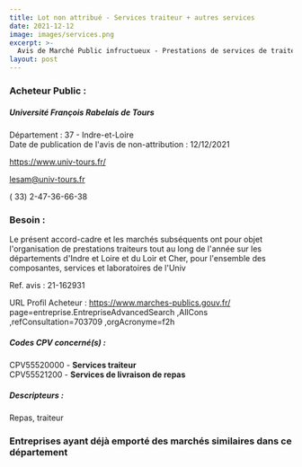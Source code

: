 ```yaml
---
title: Lot non attribué - Services traiteur + autres services
date: 2021-12-12
image: images/services.png
excerpt: >-
  Avis de Marché Public infructueux - Prestations de services de traiteurs pour la période 2021-2025 sur les départements d'Indre-et-Loire et Loir et Cher
layout: post
---
```


### Acheteur Public :
##### Université François Rabelais de Tours
Département : 37 - Indre-et-Loire<br/>
Date de publication de l'avis de non-attribution : 12/12/2021


https://www.univ-tours.fr/

lesam@univ-tours.fr

( 33) 2-47-36-66-38
### Besoin :

Le présent accord-cadre et les marchés subséquents ont pour objet l'organisation de prestations traiteurs tout au long de l'année sur les départements d'Indre et Loire et du Loir et Cher, pour l'ensemble des composantes, services et laboratoires de l'Univ

Ref. avis : 21-162931

URL Profil Acheteur : https://www.marches-publics.gouv.fr/ page=entreprise.EntrepriseAdvancedSearch ,AllCons ,refConsultation=703709 ,orgAcronyme=f2h

##### Codes CPV concerné(s) :
CPV55520000 - **Services traiteur** <br/>
CPV55521200 - **Services de livraison de repas** <br/>

##### Descripteurs :
Repas, traiteur <br/>

### Entreprises ayant déjà emporté des marchés similaires dans ce département
